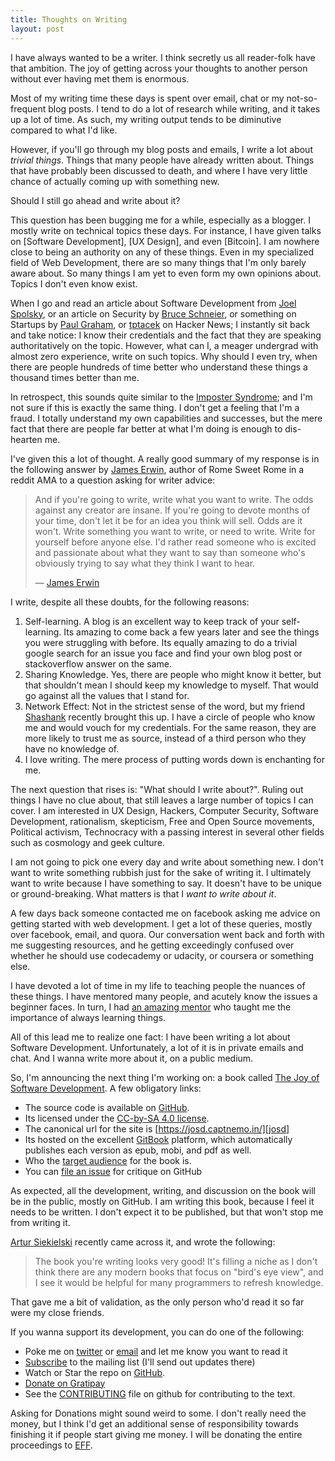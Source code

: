 ```yaml
---
title: Thoughts on Writing
layout: post
---
```


I have always wanted to be a writer. I think secretly us all reader-folk have that ambition. The joy of getting across your thoughts to another person without ever having met them is enormous.

Most of my writing time these days is spent over email, chat or my not-so-frequent blog posts. I tend to do a lot of research while writing, and it takes up a lot of time. As such, my writing output tends to be diminutive compared to what I'd like.

However, if you'll go through my blog posts and emails, I write a lot about _trivial things_. Things that many people have already written about. Things that have probably been discussed to death, and where I have very little chance of actually coming up with something new.

Should I still go ahead and write about it?

This question has been bugging me for a while, especially as a blogger. I mostly write on technical topics these days. For instance, I have given talks on [Software Development], [UX Design], and even [Bitcoin]. I am nowhere close to being an authority on any of these things. Even in my specialized field of Web Development, there are so many things that I'm only barely aware about. So many things I am yet to even form my own opinions about. Topics I don't even know exist.

When I go and read an article about Software Development from [Joel Spolsky][jos], or an article on Security by [Bruce Schneier][schneier], or something on Startups by [Paul Graham][pg], or [tptacek][tptacek] on Hacker News; I instantly sit back and take notice: I know their credentials and the fact that they are speaking authoritatively on the topic. However, what can I, a meager undergrad with almost zero experience, write on such topics. Why should I even try, when there are people hundreds of time better who understand these things a thousand times better than me.

In retrospect, this sounds quite similar to the [Imposter Syndrome][imposter]; and I'm not sure if this is exactly the same thing. I don't get a feeling that I'm a fraud. I totally understand my own capabilities and successes, but the mere fact that there are people far better at what I'm doing is enough to dis-hearten me.

I've given this a lot of thought. A really good summary of my response is in the following answer by [James Erwin][je], author of Rome Sweet Rome in a reddit AMA to a question asking for writer advice:

>And if you're going to write, write what you want to write. The odds against any creator are insane. If you're going to devote months of your time, don't let it be for an idea you think will sell. Odds are it won't. Write something you want to write, or need to write. Write for yourself before anyone else. I'd rather read someone who is excited and passionate about what they want to say than someone who's obviously trying to say what they think I want to hear.
>
> &mdash; [James Erwin][ama]

I write, despite all these doubts, for the following reasons:

1. Self-learning. A blog is an excellent way to keep track of your self-learning. Its amazing to come back a few years later and see the things you were struggling with before. Its equally amazing to do a trivial google search for an issue you face and find your own blog post or stackoverflow answer on the same.
2. Sharing Knowledge. Yes, there are people who might know it better, but that shouldn't mean I should keep my knowledge to myself. That would go against all the values that I stand for.
3. Network Effect: Not in the strictest sense of the word, but my friend [Shashank][sm] recently brought this up. I have a circle of people who know me and would vouch for my credentials. For the same reason, they are more likely to trust me as source, instead of a third person who they have no knowledge of.
4. I love writing. The mere process of putting words down is enchanting for me.

The next question that rises is: "What should I write about?". Ruling out things I have no clue about, that still leaves a large number of topics I can cover. I am interested in UX Design, Hackers, Computer Security, Software Development, rationalism, skepticism, Free and Open Source movements, Political activism, Technocracy with a passing interest in several other fields such as cosmology and geek culture.

I am not going to pick one every day and write about something new. I don't want to write something rubbish just for the sake of writing it. I ultimately want to write because I have something to say. It doesn't have to be unique or ground-breaking. What matters is that I _want to write about it_.

A few days back someone contacted me on facebook asking me advice on getting started with web development. I get a lot of these queries, mostly over facebook, email, and quora. Our conversation went back and forth with me suggesting resources, and he getting exceedingly confused over whether he should use codecademy or udacity, or coursera or something else.

I have devoted a lot of time in my life to teaching people the nuances of these things. I have mentored many people, and acutely know the issues a beginner faces. In turn, I had [an amazing mentor][ishan] who taught me the importance of always learning things.

All of this lead me to realize one fact: I have been writing a lot about Software Development. Unfortunately, a lot of it is in private emails and chat. And I wanna write more about it, on a public medium.

So, I'm announcing the next thing I'm working on: a book called [The Joy of Software Development](). A few obligatory links:

- The source code is available on [GitHub][josd-gh].
- Its licensed under the [CC-by-SA 4.0 license][license].
- The canonical url for the site is [https://josd.captnemo.in/][josd]
- Its hosted on the excellent [GitBook][gb] platform, which automatically publishes each version as epub, mobi, and pdf as well.
- Who the [target audience][josd-audience] for the book is.
- You can [file an issue][josd-issue] for critique on GitHub

As expected, all the development, writing, and discussion on the book will be in the public, mostly on GitHub. I am writing this book, because I feel it needs to be written. I don't expect it to be published, but that won't stop me from writing it. 

[Artur Siekielski][artur] recently came across it, and wrote the following:

>The book you're writing looks very good! It's filling a niche as I don't think there are any modern books that focus on "bird's eye view", and I see it would be helpful for many programmers to refresh knowledge.

That gave me a bit of validation, as the only person who'd read it so far were my close friends.

If you wanna support its development, you can do one of the following:

- Poke me on [twitter][twitter] or [email][email] and let me know you want to read it
- [Subscribe][josd] to the mailing list (I'll send out updates there)
- Watch or Star the repo on [GitHub][josd-gh].
- [Donate on Gratipay][gratipay]
- See the [CONTRIBUTING][contributing] file on github for contributing to the text.

Asking for Donations might sound weird to some. I don't really need the money, but I think I'd get an additional sense of responsibility towards finishing it if people start giving me money. I will be donating the entire proceedings to [EFF][eff].

[tptacek]: https://news.ycombinator.com/threads?id=tptacek "tptacek's comments on HN"
[schneier]: https://www.schneier.com/ "Schneier on Security"
[imposter]: https://en.wikipedia.org/wiki/Impostor_syndrome "Impostor syndrome"
[je]: http://www.prufrock451.com/ "Official website for James Erwin"
[ama]: https://www.reddit.com/r/IAmA/comments/2w72o7/so_i_sold_a_reddit_reply_to_warner_brothers_a_few/coo5gys "permalink to quote in his reddit ama thread"
[sm]: http://shashankmehta.in "Shashank's personal website"
[ishan]: http://kumarishan.in/ "Kumar Ishan"
[josd-gh]: https://github.com/captn3m0/the-joy-of-software-development "GitHub source for the book"
[license]: https://creativecommons.org/licenses/by-sa/4.0/
[gb]: http://gitbook.com/ "GitBook"
[josd-audience]: https://josd.captnemo.in/content/hn.html "A few words to the HN community"
[josd-issue]: https://github.com/captn3m0/the-joy-of-software-development/issues/new "File a new issue for the book"
[artur]: https://hackerusesthis.com/u/artur "He's made hackerusesthis"
[twitter]: https://twitter.com/captn3m0 "@captn3m0"
[email]: me@captnemo.in "me@captnemo.in"
[josd]: https://josd.captnemo.in/ "The Joy of Software Development"
[gratipay]: http://gratipay.com/captn3m0/ "My Gratipay Profile"
[eff]: https://www.eff.org/ "Electronic Frontier Foundation"
[jos]: http://www.joelonsoftware.com/ "Joel on Software"
[pg]: http://paulgraham.com/articles.html "Essays by Paul Graham"
[contributing]: https://github.com/captn3m0/the-joy-of-software-development/blob/master/CONTRIBUTING.md "Contributing Guide on GitHub"
